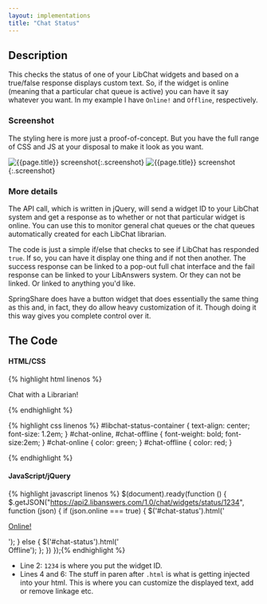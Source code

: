 ```yaml
---
layout: implementations
title: "Chat Status"
---
```

## Description
        
This checks the status of one of your LibChat widgets and based on a true/false response displays custom text. So, if the widget is online (meaning that a particular chat queue is active) you can have it say whatever you want. In my example I have ```Online!``` and ```Offline```, respectively.

### Screenshot

The styling here is more just a proof-of-concept. But you have the full range of CSS and JS at your disposal to make it look as you want.

![{{page.title}} screenshot]({{site.baseurl}}/assets/{{page.title}}-screenshot.jpg){:.screenshot}
![{{page.title}} screenshot]({{site.baseurl}}/assets/{{page.title}}-screenshot2.jpg){:.screenshot}

       
### More details
The API call, which is written in jQuery, will send a widget ID to your LibChat system and get a response as to whether or not that particular widget is online. You can use this to monitor general chat queues or the chat queues automatically created for each LibChat librarian.
        
The code is just a simple if/else that checks to see if LibChat has responded ```true```. If so, you can have it display one thing and if not then another. The success response can be linked to a pop-out full chat interface and the fail response can be linked to your LibAnswers system. Or they can not be linked. Or linked to anything you'd like.

SpringShare does have a button widget that does essentially the same thing as this and, in fact, they do allow heavy customization of it. Though doing it this way gives you complete control over it.
    
## The Code

#### HTML/CSS

{% highlight html linenos %}
<div id="libchat-status-container">Chat with a Librarian! 
    <span id="chat-status"></span>
</div>

{% endhighlight %}

{% highlight css linenos %}
#libchat-status-container {
    text-align: center;
    font-size: 1.2em;
}
#chat-online, #chat-offline {
    font-weight: bold;
    font-size:2em;
}
#chat-online {
    color: green;
}
#chat-offline {
    color: red;
}

{% endhighlight %}

#### JavaScript/jQuery


{% highlight javascript linenos %}
 $(document).ready(function () {
    $.getJSON("https://api2.libanswers.com/1.0/chat/widgets/status/1234", function (json) {
        if (json.online === true) {
            $('#chat-status').html('<br/><p id="chat-online"><a href="PUT_YOUR_CHAT_LINK_URL_HERE">Online!</a></p>');
        } else {
            $('#chat-status').html('<br/><span id="chat-offline">Offline</span>');
        };
    })
});{% endhighlight %}

* Line 2: ```1234``` is where you put the widget ID.
* Lines 4 and 6: The stuff in paren after ```.html``` is what is getting injected into your html. This is where you can customize the displayed text, add or remove linkage etc. 